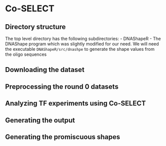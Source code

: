 # Co-SELECT

## Directory structure

The top level directory has the following subdirectories:
    - DNAShapeR - The DNAShape program which was slightly modified for our need. We will need the executable `DNAShapeR/src/dnashpe` to generate the shape values from the oligo sequences


## Downloading the dataset

## Preprocessing the round 0 datasets


## Analyzing TF experiments using Co-SELECT

## Generating the output


## Generating the promiscuous shapes
